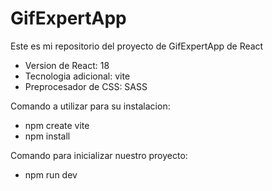 # GifExpertApp
Este es mi repositorio del proyecto de GifExpertApp de React

* Version de React: 18
* Tecnologia adicional: vite
* Preprocesador de CSS: SASS


Comando a utilizar para su instalacion:
* npm create vite
* npm install

Comando para inicializar nuestro proyecto:
* npm run dev